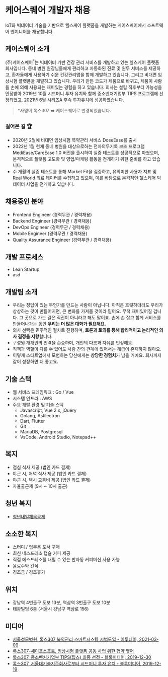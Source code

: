 # 케어스퀘어 개발자 채용

IoT와 빅데이터 기술을 기반으로 헬스케어 플랫폼을 개발하는 케어스퀘어에서 소프트웨어 엔지니어를 채용합니다.


## 케어스퀘어 소개

(주)케어스퀘어<sup>*</sup>는 빅데이터 기반 건강 관리 서비스를 개발하고 있는 헬스케어 플랫폼 회사입니다. 동네 병원 원장님들에게 편리하고 자동화된 진료 및 원무 서비스를 제공하고, 환자들에게 사용하기 쉬운 건강관리앱을 함께 개발하고 있습니다. 그리고 비대면 임상시험 플랫폼을 개발하고 있습니다. 우리가 만든 코드가 제품으로 바뀌고, 제품이 사람들 손에 의해 사용되는 재미있는 경험을 하고 있습니다.
회사는 설립 직후부터 가능성을 인정받아 2019년 10월 시드머니 투자 유치와 함께 중소벤처기업부 TIPS 프로그램에 선정되었고, 2021년 6월 시리즈A 후속 투자유치에 성공하였습니다.

> *사명이 록스307 ➡️ 케어스퀘어로 변경되었습니다.
### 걸어온 길 🏆

- 2020년 2월에 비대면 임상시험 복약관리 서비스 DoseEase를 출시
- 2022년 1월 현재  동네 병원을  대상으로하는  전자의무기록  보조  프로그램 MediEase/CareEase 1.0 버전을  출시하여  실증 테스트를  성공적으로 마쳤으며, 본격적으로  플랫폼  고도화 및 영업/마케팅 활동을 전개하기 위한 준비를 하고 있습니다. 
- 수 개월의 실증 테스트를 통해 Market Fit을  검증하고, 유의미한 사용자 지표 및 Real World 의료 데이터를 수집하고 있으며, 이를 바탕으로 본격적인 헬스케어  빅데이터 사업을 전개하고 있습니다.


## 채용중인 분야

* Frontend Engineer (경력무관 / 경력채용)
* Backend Engineer (경력무관 / 경력채용)
* DevOps Engineer (경력무관 / 경력채용)
* Mobile Engineer (경력무관 / 경력채용)
* Quality Assurance Engineer (경력무관 / 경력채용)


## 개발 프로세스

* Lean Startup
* asd

## 개발팀 소개

* 우리는 정답이 있는 무언가를 만드는 사람이 아닙니다. 아직은 흐릿하더라도 우리가 상상하는 것이 만들어지면, 큰 변화를 가져올 것이라 믿어요. 무척 재미있어질 겁니다. 그 곳으로 가는 길은 직진이 아니라고 해도 말이죠. 손에 손 잡고 함께 서비스를 만들어나가는 동안 **우리는 더 많은 대화가 필요해요.**
* 의사 선택은 민주적인 절차로 진행하며, **토론과 토의를 통해 합리적이고 논리적인 의사 결정을 지향**합니다.
* 구성원 개개인의 인격을 존중하며, 개인의 다름과 자유를 인정해요.
* 직책과 역할이 다를 수 있어도 사람 간의 관계에 있어서는 계급이 존재하지 않아요.
* 이렇게 스타트업에서 모험하는 당신에게는 **상당한 경험치**가 남을 거예요. 회사까지 같이 성장하면 더 좋고요.


## 기술 스택

* 웹 서비스 프레임워크 : Go / Vue
* 시스템 인프라 : AWS
* 주요 개발 환경 및 기술 스택
  * Javascript, Vue 2.x, jQuery
  * Golang, Astilectron
  * Dart, Flutter
  * Git
  * MariaDB, Postgresql
  * VsCode, Android Studio, Notepad++
  

## 복지

* 점심 식사 제공 (법인 카드 결제)
* 야근 시, 저녁 식사 제공 (법인 카드 결제)
* 야근 시, 택시 교통비 제공 (법인 카드 결제)
* 자율출근제 (9시 ~ 10시 출근)


## 청년 복지

* [청년내일채움공제](https://www.work.go.kr/youngtomorrow)


## 소소한 복지

* 스터디 / 업무용 도서 구매
* 최신 네스프레소 캡슐 커피 제공
* 직접 에스프레소를 내릴 수 있는 반자동 커피머신 사용 가능
* 음료수와 간식
* 경조금 / 경조휴가


## 위치

* 강남역 4번출구 도보 13분, 역삼역 3번출구 도보 10분
* 태광빌딩 6층 (서울시 강남구 역삼로 156)


## 미디어

* [서울성모병원, 록스307 복약관리 스마트시스템 시범도입 - 이투데이, 2021-03-09](https://www.etoday.co.kr/news/view/2002367)
* [록스307-세이프소프트, 임상시험 플랫폼 공동 사업 위한 협약 맺어](https://www.donga.com/news/article/all/20201210/104376774/2)
* [록스307, 중소벤처기업부 TIPS(팁스) 최종 선정 - 블록미디어, 2019-12-30](https://www.blockmedia.co.kr/archives/122383)
* [록스307, 서울대기술지주회사로부터 시드머니 투자 유치 - 블록미디어, 2019-12-19](https://www.blockmedia.co.kr/archives/121205)

